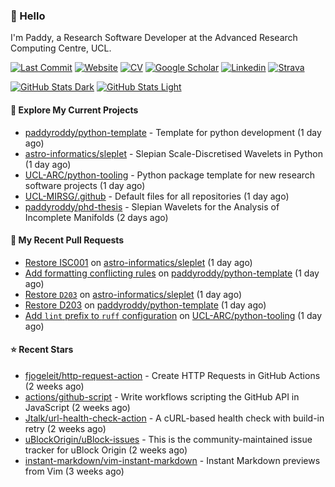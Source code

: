 ### 👋 Hello

I'm Paddy, a Research Software Developer at the Advanced Research Computing
Centre, UCL.

[![Last Commit](https://img.shields.io/github/last-commit/paddyroddy/paddyroddy/main?label=updated)](https://github.com/paddyroddy)
[![Website](https://img.shields.io/badge/GitHub%20Pages-222?logo=githubpages&logoColor=fff&style=for-the-badge&style=flat)](https://paddyroddy.github.io)
[![CV](https://img.shields.io/badge/CV-PDF-pink.svg)](https://paddyroddy.github.io/cv)
[![Google Scholar](https://img.shields.io/badge/Google%20Scholar-4285F4?logo=googlescholar&logoColor=fff&style=for-the-badge&style=flat)](https://scholar.google.com/citations?user=OFigHUwAAAAJ)
[![Linkedin](https://img.shields.io/badge/LinkedIn-0A66C2?logo=linkedin&logoColor=fff&style=for-the-badge&style=flat)](https://www.linkedin.com/in/patrickjamesroddy)
[![Strava](https://img.shields.io/badge/Strava-FC4C02?style=for-the-badge&logo=strava&logoColor=white&style=flat)](https://www.strava.com/athletes/patrick_roddy)

[![GitHub Stats Dark](https://github-readme-stats-paddyroddy.vercel.app/api?username=paddyroddy&disable_animations=true&hide_border=true&hide_title=true&include_all_commits=true&rank_icon=github&show=prs_merged,reviews&show_icons=true&theme=tokyonight)](https://github.com/paddyroddy/paddyroddy#gh-dark-mode-only)
[![GitHub Stats Light](https://github-readme-stats-paddyroddy.vercel.app/api?username=paddyroddy&disable_animations=true&hide_border=true&hide_title=true&include_all_commits=true&rank_icon=github&show=prs_merged,reviews&show_icons=true&theme=default)](https://github.com/paddyroddy/paddyroddy#gh-light-mode-only)

#### 👷 Explore My Current Projects

- [paddyroddy/python-template](https://github.com/paddyroddy/python-template) - Template for python development
  (1 day ago)
- [astro-informatics/sleplet](https://github.com/astro-informatics/sleplet) - Slepian Scale-Discretised Wavelets in Python
  (1 day ago)
- [UCL-ARC/python-tooling](https://github.com/UCL-ARC/python-tooling) - Python package template for new research software projects
  (1 day ago)
- [UCL-MIRSG/.github](https://github.com/UCL-MIRSG/.github) - Default files for all repositories
  (1 day ago)
- [paddyroddy/phd-thesis](https://github.com/paddyroddy/phd-thesis) - Slepian Wavelets for the Analysis of Incomplete Manifolds
  (2 days ago)

#### 🔨 My Recent Pull Requests

- [Restore ISC001](https://github.com/astro-informatics/sleplet/pull/353) on [astro-informatics/sleplet](https://github.com/astro-informatics/sleplet)
  (1 day ago)
- [Add formatting conflicting rules](https://github.com/paddyroddy/python-template/pull/148) on [paddyroddy/python-template](https://github.com/paddyroddy/python-template)
  (1 day ago)
- [Restore `D203`](https://github.com/astro-informatics/sleplet/pull/352) on [astro-informatics/sleplet](https://github.com/astro-informatics/sleplet)
  (1 day ago)
- [Restore D203](https://github.com/paddyroddy/python-template/pull/147) on [paddyroddy/python-template](https://github.com/paddyroddy/python-template)
  (1 day ago)
- [Add `lint` prefix to `ruff` configuration](https://github.com/UCL-ARC/python-tooling/pull/303) on [UCL-ARC/python-tooling](https://github.com/UCL-ARC/python-tooling)
  (1 day ago)

#### ⭐ Recent Stars

- [fjogeleit/http-request-action](https://github.com/fjogeleit/http-request-action) - Create HTTP Requests in GitHub Actions
  (2 weeks ago)
- [actions/github-script](https://github.com/actions/github-script) - Write workflows scripting the GitHub API in JavaScript
  (2 weeks ago)
- [Jtalk/url-health-check-action](https://github.com/Jtalk/url-health-check-action) - A cURL-based health check with build-in retry 
  (2 weeks ago)
- [uBlockOrigin/uBlock-issues](https://github.com/uBlockOrigin/uBlock-issues) - This is the community-maintained issue tracker for uBlock Origin
  (2 weeks ago)
- [instant-markdown/vim-instant-markdown](https://github.com/instant-markdown/vim-instant-markdown) - Instant Markdown previews from Vim
  (3 weeks ago)

